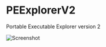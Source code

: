 # PEExplorerV2
Portable Executable Explorer version 2

![Screenshot](https://github.com/zodiacon/PEExplorerV2/blob/master/PEExplorerV2.png)
